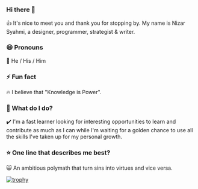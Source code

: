 ### Hi there 👋
👍 It's nice to meet you and thank you for stopping by. My name is Nizar Syahmi, a designer, programmer, strategist & writer.

### 😄 Pronouns
👨 He / His / Him

### ⚡ Fun fact 
🔥 I believe that "Knowledge is Power".

### 🌱 What do I do?
✔️ I'm a fast learner looking for interesting opportunities to learn and contribute as much as I can while I'm waiting for a golden chance to use all the skills I've taken up for my personal growth.

### ⭐ One line that describes me best? 
😺 An ambitious polymath that turn sins into virtues and vice versa.

[![trophy](https://github-profile-trophy.vercel.app/?username=nizarsyahmi37)](https://github.com/ryo-ma/github-profile-trophy)

<!--
**nizarsyahmi37/nizarsyahmi37** is a ✨ _special_ ✨ repository because its `README.md` (this file) appears on your GitHub profile.

Here are some ideas to get you started:

- 🔭 I’m currently working on ...
- 🌱 I’m currently learning ...
- 👯 I’m looking to collaborate on ...
- 🤔 I’m looking for help with ...
- 💬 Ask me about ...
- 📫 How to reach me: ...
- 😄 Pronouns: ...
- ⚡ Fun fact: ...
-->
